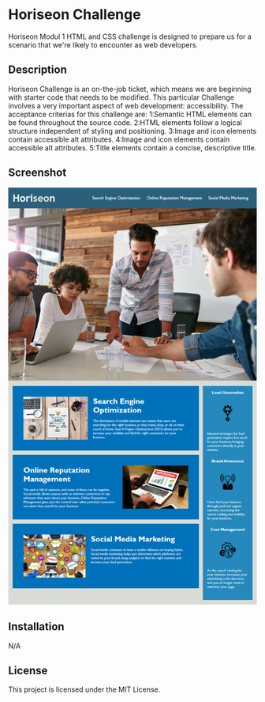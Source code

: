 # Horiseon Challenge

Horiseon Modul 1 HTML and CSS challenge is designed to prepare us for a scenario that we're likely to encounter as web developers.  

## Description

Horiseon Challenge is an on-the-job ticket, which means we are beginning with starter code that needs to be modified. This particular Challenge involves a very important aspect of web development: accessibility. 
The acceptance criterias for this challenge are:
1:Semantic HTML elements can be found throughout the source code.
2:HTML elements follow a logical structure independent of styling and positioning.
3:Image and icon elements contain accessible alt attributes.
4:Image and icon elements contain accessible alt attributes.
5:Title elements contain a concise, descriptive title.

## Screenshot 

![Screenshot of Horiseon index page](/assets/images/challenge-demo.png "Optional Title")

## Installation

N/A

## License

This project is licensed under the MIT License.
